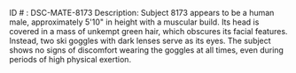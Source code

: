 ID # : DSC-MATE-8173
Description: Subject 8173 appears to be a human male, approximately 5'10" in height with a muscular build. Its head is covered in a mass of unkempt green hair, which obscures its facial features. Instead, two ski goggles with dark lenses serve as its eyes. The subject shows no signs of discomfort wearing the goggles at all times, even during periods of high physical exertion.